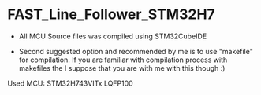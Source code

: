 # FAST_Line_Follower_STM32H7
* All MCU Source files was compiled using STM32CubeIDE

* Second suggested option and recommended by me is to use "makefile" for compilation. If you are familiar with compilation process with makefiles the I suppose that you are with me with this though :) 


Used MCU: STM32H743VITx
LQFP100
